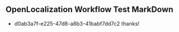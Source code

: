 ## OpenLocalization Workflow Test MarkDown
* d0ab3a7f-e225-47d8-a8b3-41babf7dd7c2 thanks!

<!--HONumber=Jul16_HO2-->


